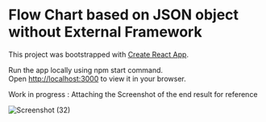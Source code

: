 # Flow Chart based on JSON object without External Framework

This project was bootstrapped with [Create React App](https://github.com/facebook/create-react-app).

Run the app locally using npm start command.\
Open [http://localhost:3000](http://localhost:3000) to view it in your browser.

Work in progress : Attaching the Screenshot of the end result for reference


![Screenshot (32)](https://user-images.githubusercontent.com/88874887/159544012-db68a7ec-cd85-4473-b8c0-8491db028233.png)
